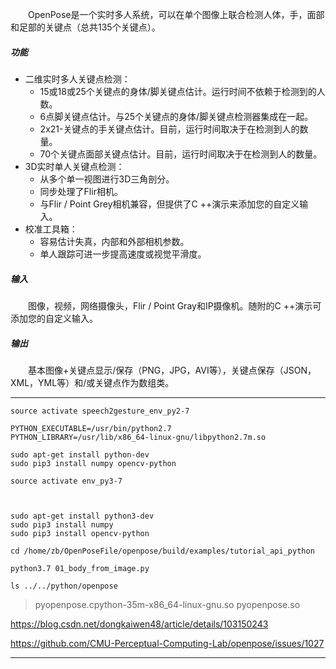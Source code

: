 
　　OpenPose是一个实时多人系统，可以在单个图像上联合检测人体，手，面部和足部的关键点（总共135个关键点）。

##### 功能
- 二维实时多人关键点检测：
  - 15或18或25个关键点的身体/脚关键点估计。运行时间不依赖于检测到的人数。
  - 6点脚关键点估计。与25个关键点的身体/脚关键点检测器集成在一起。
  - 2x21-关键点的手关键点估计。目前，运行时间取决于在检测到人的数量。
  - 70个关键点面部关键点估计。目前，运行时间取决于在检测到人的数量。
- 3D实时单人关键点检测：
  - 从多个单一视图进行3D三角剖分。
  - 同步处理了Flir相机。
  - 与Flir / Point Grey相机兼容，但提供了C ++演示来添加您的自定义输入。
- 校准工具箱：
  - 容易估计失真，内部和外部相机参数。
  - 单人跟踪可进一步提高速度或视觉平滑度。

##### 输入
　　图像，视频，网络摄像头，Flir / Point Gray和IP摄像机。随附的C ++演示可添加您的自定义输入。

##### 输出
　　基本图像+关键点显示/保存（PNG，JPG，AVI等），关键点保存（JSON，XML，YML等）和/或关键点作为数组类。



---

```
source activate speech2gesture_env_py2-7

PYTHON_EXECUTABLE=/usr/bin/python2.7
PYTHON_LIBRARY=/usr/lib/x86_64-linux-gnu/libpython2.7m.so

sudo apt-get install python-dev
sudo pip3 install numpy opencv-python

```

```
source activate env_py3-7



sudo apt-get install python3-dev
sudo pip3 install numpy
sudo pip3 install opencv-python
```


```
cd /home/zb/OpenPoseFile/openpose/build/examples/tutorial_api_python

python3.7 01_body_from_image.py
```

```
ls ../../python/openpose
```

> pyopenpose.cpython-35m-x86_64-linux-gnu.so
pyopenpose.so


https://blog.csdn.net/dongkaiwen48/article/details/103150243

https://github.com/CMU-Perceptual-Computing-Lab/openpose/issues/1027


---
